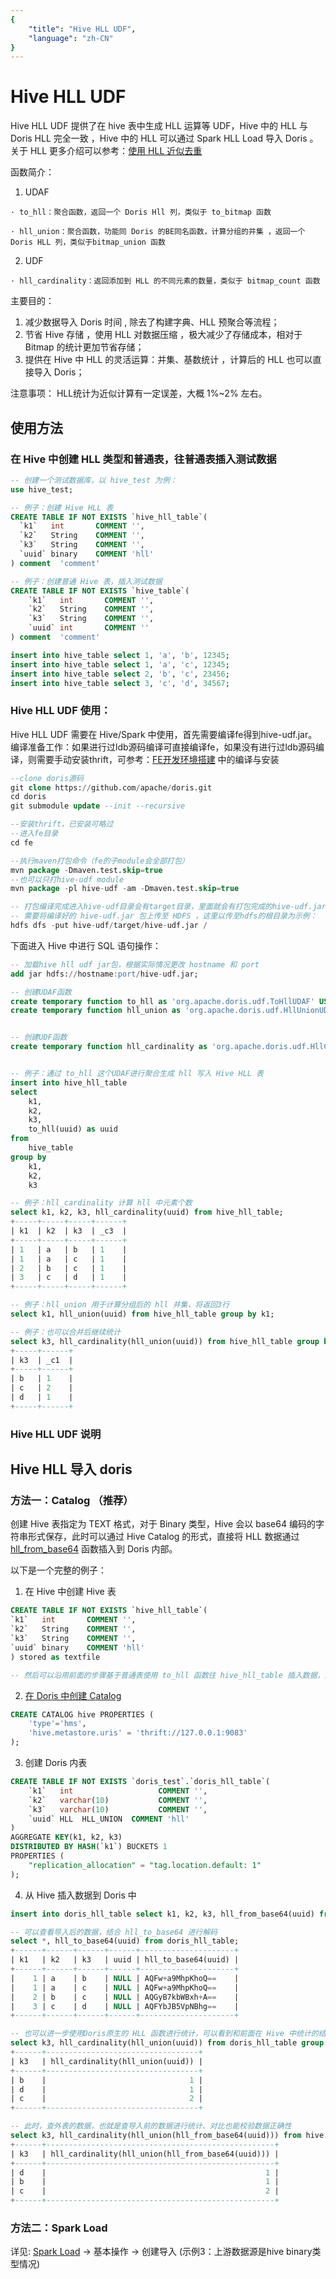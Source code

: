 ```yaml
---
{
    "title": "Hive HLL UDF",
    "language": "zh-CN"
}
---
```


<!-- 
Licensed to the Apache Software Foundation (ASF) under one
or more contributor license agreements.  See the NOTICE file
distributed with this work for additional information
regarding copyright ownership.  The ASF licenses this file
to you under the Apache License, Version 2.0 (the
"License"); you may not use this file except in compliance
with the License.  You may obtain a copy of the License at

  http://www.apache.org/licenses/LICENSE-2.0

Unless required by applicable law or agreed to in writing,
software distributed under the License is distributed on an
"AS IS" BASIS, WITHOUT WARRANTIES OR CONDITIONS OF ANY
KIND, either express or implied.  See the License for the
specific language governing permissions and limitations
under the License.
-->

# Hive HLL UDF

 Hive HLL UDF 提供了在 hive 表中生成 HLL 运算等 UDF，Hive 中的 HLL 与 Doris HLL 完全一致 ，Hive 中的 HLL 可以通过 Spark HLL Load 导入 Doris 。关于 HLL 更多介绍可以参考：[使用 HLL 近似去重](../advanced/using-hll.md)

 函数简介：
  1. UDAF
 
    · to_hll：聚合函数，返回一个 Doris Hll 列，类似于 to_bitmap 函数
 
    · hll_union：聚合函数，功能同 Doris 的BE同名函数，计算分组的并集 ，返回一个 Doris HLL 列，类似于bitmap_union 函数

  2. UDF

    · hll_cardinality：返回添加到 HLL 的不同元素的数量，类似于 bitmap_count 函数

 主要目的：
  1. 减少数据导入 Doris 时间 , 除去了构建字典、HLL 预聚合等流程；
  2. 节省 Hive 存储 ，使用 HLL 对数据压缩 ，极大减少了存储成本，相对于 Bitmap 的统计更加节省存储；
  3. 提供在 Hive 中 HLL 的灵活运算：并集、基数统计 ，计算后的 HLL 也可以直接导入 Doris；
 
 注意事项：
 HLL统计为近似计算有一定误差，大概 1%~2% 左右。

## 使用方法

### 在 Hive 中创建 HLL 类型和普通表，往普通表插入测试数据

```sql
-- 创建一个测试数据库，以 hive_test 为例：
use hive_test;

-- 例子：创建 Hive HLL 表
CREATE TABLE IF NOT EXISTS `hive_hll_table`(
  `k1`   int       COMMENT '',
  `k2`   String    COMMENT '',
  `k3`   String    COMMENT '',
  `uuid` binary    COMMENT 'hll'
) comment  'comment'

-- 例子：创建普通 Hive 表，插入测试数据
CREATE TABLE IF NOT EXISTS `hive_table`(
    `k1`   int       COMMENT '',
    `k2`   String    COMMENT '',
    `k3`   String    COMMENT '',
    `uuid` int       COMMENT ''
) comment  'comment'

insert into hive_table select 1, 'a', 'b', 12345;
insert into hive_table select 1, 'a', 'c', 12345;
insert into hive_table select 2, 'b', 'c', 23456;
insert into hive_table select 3, 'c', 'd', 34567;
```

### Hive HLL UDF 使用：

Hive HLL UDF 需要在 Hive/Spark 中使用，首先需要编译fe得到hive-udf.jar。
编译准备工作：如果进行过ldb源码编译可直接编译fe，如果没有进行过ldb源码编译，则需要手动安装thrift，可参考：[FE开发环境搭建](/community/developer-guide/fe-idea-dev.md) 中的编译与安装

```sql
--clone doris源码
git clone https://github.com/apache/doris.git
cd doris
git submodule update --init --recursive

--安装thrift，已安装可略过
--进入fe目录
cd fe

--执行maven打包命令（fe的子module会全部打包）
mvn package -Dmaven.test.skip=true
--也可以只打hive-udf module
mvn package -pl hive-udf -am -Dmaven.test.skip=true

-- 打包编译完成进入hive-udf目录会有target目录，里面就会有打包完成的hive-udf.jar包
-- 需要将编译好的 hive-udf.jar 包上传至 HDFS ，这里以传至hdfs的根目录为示例：
hdfs dfs -put hive-udf/target/hive-udf.jar /

```

下面进入 Hive 中进行 SQL 语句操作：

```sql
-- 加载hive hll udf jar包，根据实际情况更改 hostname 和 port  
add jar hdfs://hostname:port/hive-udf.jar;

-- 创建UDAF函数
create temporary function to_hll as 'org.apache.doris.udf.ToHllUDAF' USING JAR 'hdfs://hostname:port/hive-udf.jar';
create temporary function hll_union as 'org.apache.doris.udf.HllUnionUDAF' USING JAR 'hdfs://hostname:port/hive-udf.jar';


-- 创建UDF函数
create temporary function hll_cardinality as 'org.apache.doris.udf.HllCardinalityUDF' USING JAR 'hdfs://node:9000/hive-udf.jar';


-- 例子：通过 to_hll 这个UDAF进行聚合生成 hll 写入 Hive HLL 表
insert into hive_hll_table
select 
    k1,
    k2,
    k3,
    to_hll(uuid) as uuid
from 
    hive_table
group by 
    k1,
    k2,
    k3

-- 例子：hll_cardinality 计算 hll 中元素个数
select k1, k2, k3, hll_cardinality(uuid) from hive_hll_table;
+-----+-----+-----+------+
| k1  | k2  | k3  | _c3  |
+-----+-----+-----+------+
| 1   | a   | b   | 1    |
| 1   | a   | c   | 1    |
| 2   | b   | c   | 1    |
| 3   | c   | d   | 1    |
+-----+-----+-----+------+

-- 例子：hll_union 用于计算分组后的 hll 并集，将返回3行
select k1, hll_union(uuid) from hive_hll_table group by k1;

-- 例子：也可以合并后继续统计
select k3, hll_cardinality(hll_union(uuid)) from hive_hll_table group by k3;
+-----+------+
| k3  | _c1  |
+-----+------+
| b   | 1    |
| c   | 2    |
| d   | 1    |
+-----+------+
```

###  Hive HLL UDF  说明

## Hive HLL 导入 doris

<version dev>

### 方法一：Catalog （推荐）

</version>

创建 Hive 表指定为 TEXT 格式，对于 Binary 类型，Hive 会以 base64 编码的字符串形式保存，此时可以通过 Hive Catalog 的形式，直接将 HLL 数据通过 [hll_from_base64](../sql-manual/sql-functions/hll-functions/hll-from-base64.md) 函数插入到 Doris 内部。

以下是一个完整的例子：

1. 在 Hive 中创建 Hive 表

```sql
CREATE TABLE IF NOT EXISTS `hive_hll_table`(
`k1`   int       COMMENT '',
`k2`   String    COMMENT '',
`k3`   String    COMMENT '',
`uuid` binary    COMMENT 'hll'
) stored as textfile 

-- 然后可以沿用前面的步骤基于普通表使用 to_hll 函数往 hive_hll_table 插入数据，这里不再赘述
```

2. [在 Doris 中创建 Catalog](../lakehouse/multi-catalog/hive)

```sql
CREATE CATALOG hive PROPERTIES (
    'type'='hms',
    'hive.metastore.uris' = 'thrift://127.0.0.1:9083'
);
```

3. 创建 Doris 内表

```sql
CREATE TABLE IF NOT EXISTS `doris_test`.`doris_hll_table`(
    `k1`   int                   COMMENT '',
    `k2`   varchar(10)           COMMENT '',
    `k3`   varchar(10)           COMMENT '',
    `uuid` HLL  HLL_UNION  COMMENT 'hll'
)
AGGREGATE KEY(k1, k2, k3)
DISTRIBUTED BY HASH(`k1`) BUCKETS 1
PROPERTIES (
    "replication_allocation" = "tag.location.default: 1"
);
```

4. 从 Hive 插入数据到 Doris 中

```sql
insert into doris_hll_table select k1, k2, k3, hll_from_base64(uuid) from hive.hive_test.hive_hll_table;

-- 可以查看导入后的数据，结合 hll_to_base64 进行解码
select *, hll_to_base64(uuid) from doris_hll_table;
+------+------+------+------+---------------------+
| k1   | k2   | k3   | uuid | hll_to_base64(uuid) |
+------+------+------+------+---------------------+
|    1 | a    | b    | NULL | AQFw+a9MhpKhoQ==    |
|    1 | a    | c    | NULL | AQFw+a9MhpKhoQ==    |
|    2 | b    | c    | NULL | AQGyB7kbWBxh+A==    |
|    3 | c    | d    | NULL | AQFYbJB5VpNBhg==    |
+------+------+------+------+---------------------+

-- 也可以进一步使用Doris原生的 HLL 函数进行统计，可以看到和前面在 Hive 中统计的结果一致
select k3, hll_cardinality(hll_union(uuid)) from doris_hll_table group by k3;
+------+----------------------------------+
| k3   | hll_cardinality(hll_union(uuid)) |
+------+----------------------------------+
| b    |                                1 |
| d    |                                1 |
| c    |                                2 |
+------+----------------------------------+

-- 此时，查外表的数据，也就是查导入前的数据进行统计、对比也能校验数据正确性
select k3, hll_cardinality(hll_union(hll_from_base64(uuid))) from hive.hive_test.hive_hll_table group by k3;
+------+---------------------------------------------------+
| k3   | hll_cardinality(hll_union(hll_from_base64(uuid))) |
+------+---------------------------------------------------+
| d    |                                                 1 |
| b    |                                                 1 |
| c    |                                                 2 |
+------+---------------------------------------------------+
```

### 方法二：Spark Load

 详见: [Spark Load](../data-operate/import/import-way/spark-load-manual.md) -> 基本操作  -> 创建导入 (示例3：上游数据源是hive binary类型情况)
